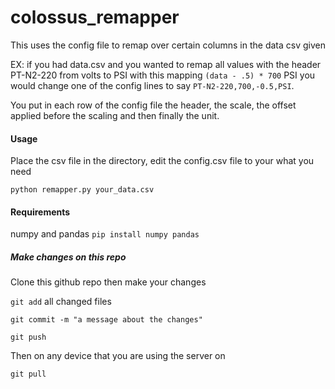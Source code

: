 # colossus_remapper

This uses the config file to remap over certain columns in the data csv given

EX: if you had data.csv and you wanted to remap all values with the header PT-N2-220 from volts to PSI with this mapping `(data - .5) * 700` PSI you would change one of the config lines to say `PT-N2-220,700,-0.5,PSI`.  

You put in each row of the config file the header, the scale, the offset applied before the scaling and then finally the unit.

#### Usage
Place the csv file in the directory, edit the config.csv file to your what you need

`python remapper.py your_data.csv`


#### Requirements

numpy and pandas
`pip install numpy pandas`

##### Make changes on this repo
Clone this github repo then make your changes

`git add` all changed files

`git commit -m "a message about the changes"`

`git push`

Then on any device that you are using the server on 

`git pull`
